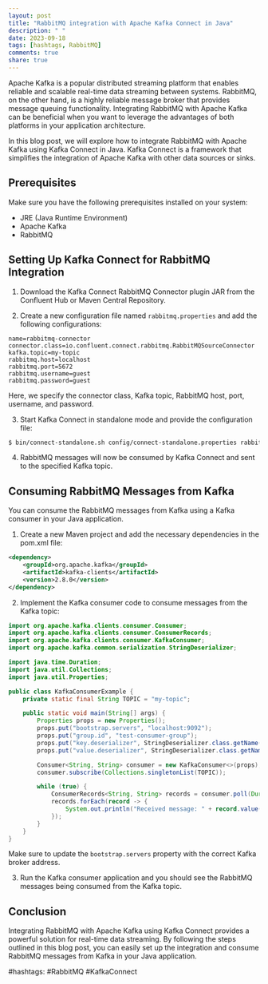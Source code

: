 ```yaml
---
layout: post
title: "RabbitMQ integration with Apache Kafka Connect in Java"
description: " "
date: 2023-09-18
tags: [hashtags, RabbitMQ]
comments: true
share: true
---
```


Apache Kafka is a popular distributed streaming platform that enables reliable and scalable real-time data streaming between systems. RabbitMQ, on the other hand, is a highly reliable message broker that provides message queuing functionality. Integrating RabbitMQ with Apache Kafka can be beneficial when you want to leverage the advantages of both platforms in your application architecture.

In this blog post, we will explore how to integrate RabbitMQ with Apache Kafka using Kafka Connect in Java. Kafka Connect is a framework that simplifies the integration of Apache Kafka with other data sources or sinks.

## Prerequisites

Make sure you have the following prerequisites installed on your system:

- JRE (Java Runtime Environment)
- Apache Kafka
- RabbitMQ

## Setting Up Kafka Connect for RabbitMQ Integration

1. Download the Kafka Connect RabbitMQ Connector plugin JAR from the Confluent Hub or Maven Central Repository.

2. Create a new configuration file named `rabbitmq.properties` and add the following configurations:

```properties
name=rabbitmq-connector
connector.class=io.confluent.connect.rabbitmq.RabbitMQSourceConnector
kafka.topic=my-topic
rabbitmq.host=localhost
rabbitmq.port=5672
rabbitmq.username=guest
rabbitmq.password=guest
```

Here, we specify the connector class, Kafka topic, RabbitMQ host, port, username, and password.

3. Start Kafka Connect in standalone mode and provide the configuration file:

```bash
$ bin/connect-standalone.sh config/connect-standalone.properties rabbitmq.properties
```

4. RabbitMQ messages will now be consumed by Kafka Connect and sent to the specified Kafka topic.

## Consuming RabbitMQ Messages from Kafka

You can consume the RabbitMQ messages from Kafka using a Kafka consumer in your Java application.

1. Create a new Maven project and add the necessary dependencies in the pom.xml file:

```xml
<dependency>
    <groupId>org.apache.kafka</groupId>
    <artifactId>kafka-clients</artifactId>
    <version>2.8.0</version>
</dependency>
```

2. Implement the Kafka consumer code to consume messages from the Kafka topic:

```java
import org.apache.kafka.clients.consumer.Consumer;
import org.apache.kafka.clients.consumer.ConsumerRecords;
import org.apache.kafka.clients.consumer.KafkaConsumer;
import org.apache.kafka.common.serialization.StringDeserializer;

import java.time.Duration;
import java.util.Collections;
import java.util.Properties;

public class KafkaConsumerExample {
    private static final String TOPIC = "my-topic";

    public static void main(String[] args) {
        Properties props = new Properties();
        props.put("bootstrap.servers", "localhost:9092");
        props.put("group.id", "test-consumer-group");
        props.put("key.deserializer", StringDeserializer.class.getName());
        props.put("value.deserializer", StringDeserializer.class.getName());

        Consumer<String, String> consumer = new KafkaConsumer<>(props);
        consumer.subscribe(Collections.singletonList(TOPIC));

        while (true) {
            ConsumerRecords<String, String> records = consumer.poll(Duration.ofMillis(100));
            records.forEach(record -> {
                System.out.println("Received message: " + record.value());
            });
        }
    }
}
```

Make sure to update the `bootstrap.servers` property with the correct Kafka broker address.

3. Run the Kafka consumer application and you should see the RabbitMQ messages being consumed from the Kafka topic.

## Conclusion

Integrating RabbitMQ with Apache Kafka using Kafka Connect provides a powerful solution for real-time data streaming. By following the steps outlined in this blog post, you can easily set up the integration and consume RabbitMQ messages from Kafka in your Java application.

#hashtags: #RabbitMQ #KafkaConnect